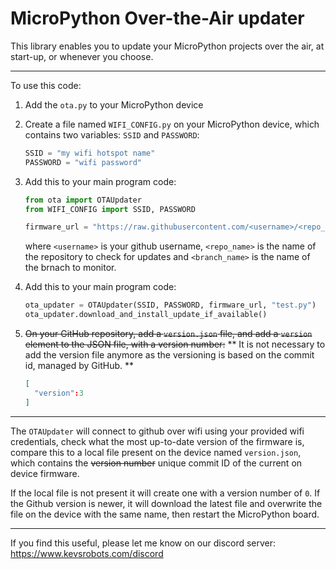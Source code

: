 # MicroPython Over-the-Air updater

This library enables you to update your MicroPython projects over the air, at start-up, or whenever you choose.

---

To use this code:

1. Add the `ota.py` to your MicroPython device

1. Create a file named `WIFI_CONFIG.py` on your MicroPython device, which contains two variables: `SSID` and `PASSWORD`:

    ```python
    SSID = "my wifi hotspot name"
    PASSWORD = "wifi password"
    ```

1. Add this to your main program code:

    ```python
    from ota import OTAUpdater
    from WIFI_CONFIG import SSID, PASSWORD

    firmware_url = "https://raw.githubusercontent.com/<username>/<repo_name>/<branch_name>"

    ```

    where `<username>` is your github username, `<repo_name>` is the name of the repository to check for updates and `<branch_name>` is the name of the brnach to monitor.

1. Add this to your main program code:

    ```python
    ota_updater = OTAUpdater(SSID, PASSWORD, firmware_url, "test.py")
    ota_updater.download_and_install_update_if_available()

    ```
1. ~~On your GitHub repository, add a `version.json` file, and add a `version` element to the JSON file, with a version number:~~ ** It is not necessary to add the version file anymore as the versioning is based on the commit id, managed by GitHub. **

    ```json
    [
      "version":3
    ]
    ```

---

The `OTAUpdater` will connect to github over wifi using your provided wifi credentials, check what the most up-to-date version of the firmware is, compare this to a local file present on the device named `version.json`, which contains the ~~version number~~ unique commit ID of the current on device firmware.

If the local file is not present it will create one with a version number of `0`. If the Github version is newer, it will download the latest file and overwrite the file on the device with the same name, then restart the MicroPython board.

---

If you find this useful, please let me know on our discord server: <https://www.kevsrobots.com/discord>
